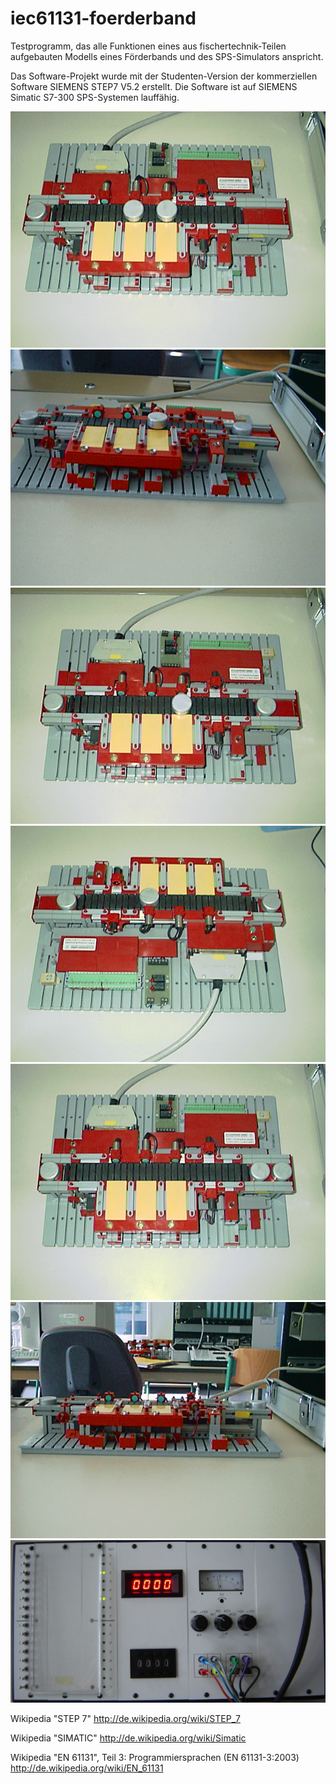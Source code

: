 # iec61131-foerderband
Testprogramm, das alle Funktionen eines aus fischertechnik-Teilen aufgebauten Modells eines Förderbands und des SPS-Simulators anspricht.

Das Software-Projekt wurde mit der Studenten-Version der kommerziellen Software SIEMENS STEP7 V5.2 erstellt. Die Software ist auf SIEMENS Simatic S7-300 SPS-Systemen lauffähig.

![Förderband](/doc/images/foerderband01.png "Förderband") 
![Förderband](/doc/images/foerderband02.png "Förderband") 
![Förderband](/doc/images/foerderband03.png "Förderband") 
![Förderband](/doc/images/foerderband04.png "Förderband") 
![Förderband](/doc/images/foerderband05.png "Förderband") 
![Förderband](/doc/images/foerderband06.png "Förderband") 
![Simulations-Konsole'](/doc/images/simulations_konsole.jpg "Simulations-Konsole") 

Wikipedia "STEP 7"
http://de.wikipedia.org/wiki/STEP_7

Wikipedia "SIMATIC"
http://de.wikipedia.org/wiki/Simatic

Wikipedia "EN 61131", Teil 3: Programmiersprachen (EN 61131-3:2003)
http://de.wikipedia.org/wiki/EN_61131
